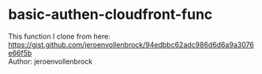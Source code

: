 # basic-authen-cloudfront-func
This function I clone from here: https://gist.github.com/jeroenvollenbrock/94edbbc62adc986d6d6a9a3076e66f5b
<br>
Author: jeroenvollenbrock
